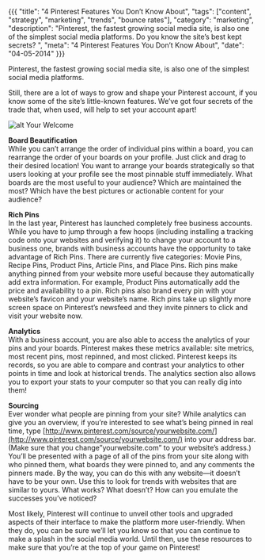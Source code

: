 {{{
  "title": "4 Pinterest Features You Don’t Know About",
  "tags": ["content", "strategy", "marketing", "trends", "bounce rates"],
  "category": "marketing",
  "description": "Pinterest, the fastest growing social media site, is also one of the simplest social media platforms. Do you know the site’s best kept secrets? ",
  "meta": "4 Pinterest Features You Don’t Know About",
  "date": "04-05-2014"
}}}

Pinterest, the fastest growing social media site, is also one of the simplest social media platforms. 

Still, there are a lot of ways to grow and shape your Pinterest account, if you know some of the site’s little-known features.  We’ve got four secrets of the trade that, when used, will help to set your account apart!

![alt Your Welcome](//dddb43dxo5lmp.cloudfront.net/blog-images/yourwelcome.gif "Your Welcome")

**Board Beautification**<br>
While you can’t arrange the order of individual pins within a board, you can rearrange the order of your boards on your profile. Just click and drag to their desired location!  You want to arrange your boards strategically so that users looking at your profile see the most pinnable stuff immediately. What boards are the most useful to your audience? Which are maintained the most? Which have the best pictures or actionable content for your audience?

**Rich Pins**<br>
In the last year, Pinterest has launched completely free business accounts. While you have to jump through a few hoops (including installing a tracking code onto your websites and verifying it) to change your account to a business one, brands with business accounts have the opportunity to take advantage of Rich Pins. There are currently five categories: Movie Pins, Recipe Pins, Product Pins, Article Pins, and Place Pins.  Rich pins make anything pinned from your website more useful because they automatically add extra information. For example, Product Pins automatically add the price and availability to a pin. Rich pins also brand every pin with your website’s favicon and your website’s name.  Rich pins take up slightly more screen space on Pinterest’s newsfeed and they invite pinners to click and visit your website now.

**Analytics**<br>
With a business account, you are also able to access the analytics of your pins and your boards. Pinterest makes these metrics available: site metrics, most recent pins, most repinned, and most clicked. Pinterest keeps its records, so you are able to compare and contrast your analytics to other points in time and look at historical trends. The analytics section also allows you to export your stats to your computer so that you can really dig into them!

**Sourcing**<br>
Ever wonder what people are pinning from your site? While analytics can give you an overview, if you’re interested to see what’s being pinned in real time, type [http://www.pinterest.com/source/yourwebsite.com/](http://www.pinterest.com/source/yourwebsite.com/) into your address bar. (Make sure that you change”yourwebsite.com” to your website’s address.) You’ll be presented with a page of all of the pins from your site along with who pinned them, what boards they were pinned to, and any comments the pinners made. By the way, you can do this with any website—it doesn’t have to be your own. Use this to look for trends with websites that are similar to yours. What works? What doesn’t? How can you emulate the successes you’ve noticed?

Most likely, Pinterest will continue to unveil other tools and upgraded aspects of their interface to make the platform more user-friendly. When they do, you can be sure we’ll let you know so that you can continue to make a splash in the social media world. Until then, use these resources to make sure that you’re at the top of your game on Pinterest!


